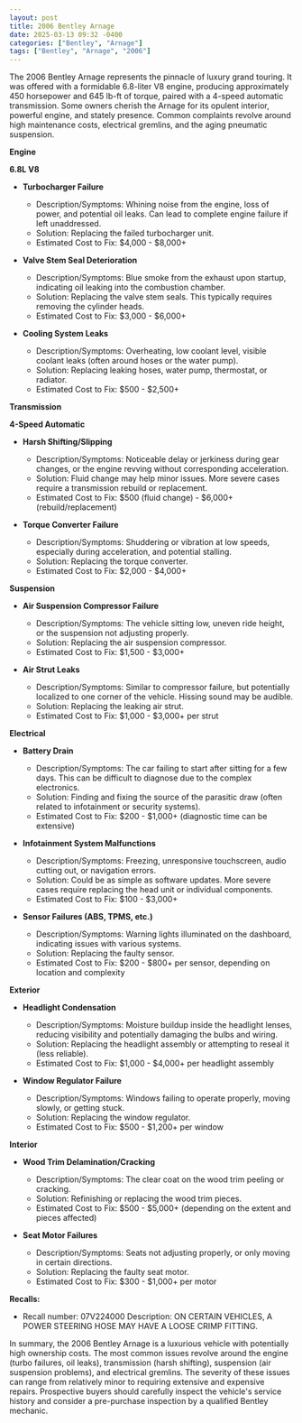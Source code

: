 ```yaml
---
layout: post
title: 2006 Bentley Arnage
date: 2025-03-13 09:32 -0400
categories: ["Bentley", "Arnage"]
tags: ["Bentley", "Arnage", "2006"]
---
```

The 2006 Bentley Arnage represents the pinnacle of luxury grand touring. It was offered with a formidable 6.8-liter V8 engine, producing approximately 450 horsepower and 645 lb-ft of torque, paired with a 4-speed automatic transmission. Some owners cherish the Arnage for its opulent interior, powerful engine, and stately presence. Common complaints revolve around high maintenance costs, electrical gremlins, and the aging pneumatic suspension.

**Engine**

**6.8L V8**

*   **Turbocharger Failure**
    *   Description/Symptoms: Whining noise from the engine, loss of power, and potential oil leaks. Can lead to complete engine failure if left unaddressed.
    *   Solution: Replacing the failed turbocharger unit.
    *   Estimated Cost to Fix: $4,000 - $8,000+

*   **Valve Stem Seal Deterioration**
    *   Description/Symptoms: Blue smoke from the exhaust upon startup, indicating oil leaking into the combustion chamber.
    *   Solution: Replacing the valve stem seals. This typically requires removing the cylinder heads.
    *   Estimated Cost to Fix: $3,000 - $6,000+

*   **Cooling System Leaks**
    *   Description/Symptoms: Overheating, low coolant level, visible coolant leaks (often around hoses or the water pump).
    *   Solution: Replacing leaking hoses, water pump, thermostat, or radiator.
    *   Estimated Cost to Fix: $500 - $2,500+

**Transmission**

**4-Speed Automatic**

*   **Harsh Shifting/Slipping**
    *   Description/Symptoms: Noticeable delay or jerkiness during gear changes, or the engine revving without corresponding acceleration.
    *   Solution: Fluid change may help minor issues. More severe cases require a transmission rebuild or replacement.
    *   Estimated Cost to Fix: $500 (fluid change) - $6,000+ (rebuild/replacement)

*   **Torque Converter Failure**
    *   Description/Symptoms: Shuddering or vibration at low speeds, especially during acceleration, and potential stalling.
    *   Solution: Replacing the torque converter.
    *   Estimated Cost to Fix: $2,000 - $4,000+

**Suspension**

*   **Air Suspension Compressor Failure**
    *   Description/Symptoms: The vehicle sitting low, uneven ride height, or the suspension not adjusting properly.
    *   Solution: Replacing the air suspension compressor.
    *   Estimated Cost to Fix: $1,500 - $3,000+

*   **Air Strut Leaks**
    *   Description/Symptoms: Similar to compressor failure, but potentially localized to one corner of the vehicle. Hissing sound may be audible.
    *   Solution: Replacing the leaking air strut.
    *   Estimated Cost to Fix: $1,000 - $3,000+ per strut

**Electrical**

*   **Battery Drain**
    *   Description/Symptoms: The car failing to start after sitting for a few days. This can be difficult to diagnose due to the complex electronics.
    *   Solution: Finding and fixing the source of the parasitic draw (often related to infotainment or security systems).
    *   Estimated Cost to Fix: $200 - $1,000+ (diagnostic time can be extensive)

*   **Infotainment System Malfunctions**
    *   Description/Symptoms: Freezing, unresponsive touchscreen, audio cutting out, or navigation errors.
    *   Solution: Could be as simple as software updates. More severe cases require replacing the head unit or individual components.
    *   Estimated Cost to Fix: $100 - $3,000+

*   **Sensor Failures (ABS, TPMS, etc.)**
    *   Description/Symptoms: Warning lights illuminated on the dashboard, indicating issues with various systems.
    *   Solution: Replacing the faulty sensor.
    *   Estimated Cost to Fix: $200 - $800+ per sensor, depending on location and complexity

**Exterior**

*   **Headlight Condensation**
    *   Description/Symptoms: Moisture buildup inside the headlight lenses, reducing visibility and potentially damaging the bulbs and wiring.
    *   Solution: Replacing the headlight assembly or attempting to reseal it (less reliable).
    *   Estimated Cost to Fix: $1,000 - $4,000+ per headlight assembly

*   **Window Regulator Failure**
    *   Description/Symptoms: Windows failing to operate properly, moving slowly, or getting stuck.
    *   Solution: Replacing the window regulator.
    *   Estimated Cost to Fix: $500 - $1,200+ per window

**Interior**

*   **Wood Trim Delamination/Cracking**
    *   Description/Symptoms: The clear coat on the wood trim peeling or cracking.
    *   Solution: Refinishing or replacing the wood trim pieces.
    *   Estimated Cost to Fix: $500 - $5,000+ (depending on the extent and pieces affected)

*   **Seat Motor Failures**
    *   Description/Symptoms: Seats not adjusting properly, or only moving in certain directions.
    *   Solution: Replacing the faulty seat motor.
    *   Estimated Cost to Fix: $300 - $1,000+ per motor

**Recalls:**

*   Recall number: 07V224000
Description: ON CERTAIN VEHICLES, A POWER STEERING HOSE MAY HAVE A LOOSE CRIMP FITTING.

In summary, the 2006 Bentley Arnage is a luxurious vehicle with potentially high ownership costs. The most common issues revolve around the engine (turbo failures, oil leaks), transmission (harsh shifting), suspension (air suspension problems), and electrical gremlins. The severity of these issues can range from relatively minor to requiring extensive and expensive repairs. Prospective buyers should carefully inspect the vehicle's service history and consider a pre-purchase inspection by a qualified Bentley mechanic.

